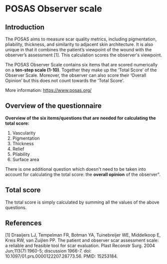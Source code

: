 # POSAS Observer scale

## Introduction

The POSAS aims to measure scar quality metrics, including pigmentation, pliability, thickness, and similarity to adjacent skin architecture. It is also unique in that it combines the patient’s viewpoint of the wound with the observer’s assessment [1]. This calculation scores the observer's viewpoint.

The POSAS Observer Scale contains six items that are scored numerically on a **ten-step scale (1-10)**. Together they make up the ‘Total Score’ of the Observer Scale. Moreover, the observer can also score their ‘Overall Opinion’ but this does not count towards the 'Total Score'.

More information: https://www.posas.org/

## Overview of the questionnaire

**Overview of the six items/questions that are needed for calculating the total score:**
1. Vascularity
2. Pigmentation
3. Thickness
4. Relief
5. Pliability
6. Surface area

There is one additional question which doesn't need to be taken into account for calculating the total score: the **overall opinion** of the observer".

## Total score

The total score is simply calculated by summing all the values of the above questions.

## References
[1] Draaijers LJ, Tempelman FR, Botman YA, Tuinebreijer WE, Middelkoop E, Kreis RW, van Zuijlen PP. The patient and observer scar assessment scale: a reliable and feasible tool for scar evaluation. Plast Reconstr Surg. 2004 Jun;113(7):1960-5; discussion 1966-7. doi: 10.1097/01.prs.0000122207.28773.56. PMID: 15253184.


